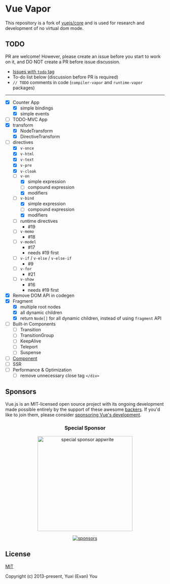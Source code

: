 # Vue Vapor

This repository is a fork of [vuejs/core](https://github.com/vuejs/core) and is used for research and development of no virtual dom mode.

## TODO

PR are welcome! However, please create an issue before you start to work on it, and DO NOT create a PR before issue discussion.

- [Issues with `todo` tag](https://github.com/vuejs/core-vapor/labels/todo)
- To-do list below (discussion before PR is required)
- `// TODO` comments in code (`compiler-vapor` and `runtime-vapor` packages)

---

- [x] Counter App
  - [x] simple bindings
  - [x] simple events
- [ ] TODO-MVC App
- [x] transform
  - [x] NodeTransform
  - [x] DirectiveTransform
- [ ] directives
  - [x] `v-once`
  - [x] `v-html`
  - [x] `v-text`
  - [x] `v-pre`
  - [x] `v-cloak`
  - [ ] `v-on`
    - [x] simple expression
    - [ ] compound expression
    - [x] modifiers
  - [ ] `v-bind`
    - [x] simple expression
    - [ ] compound expression
    - [x] modifiers
  - [ ] runtime directives
    - #19
  - [ ] `v-memo`
    - #18
  - [ ] `v-model`
    - #17
    - needs #19 first
  - [ ] `v-if` / `v-else` / `v-else-if`
    - #9
  - [ ] `v-for`
    - #21
  - [ ] `v-show`
    - #16
    - needs #19 first
- [x] Remove DOM API in codegen
- [x] Fragment
  - [x] multiple root nodes
  - [x] all dynamic children
  - [x] return `Node[]` for all dynamic children, instead of using `fragment` API
- [ ] Built-in Components
  - [ ] Transition
  - [ ] TransitionGroup
  - [ ] KeepAlive
  - [ ] Teleport
  - [ ] Suspense
- [ ] [Component](https://github.com/vuejs/core-vapor/issues/4)
- [ ] SSR
- [ ] Performance & Optimization
  - [ ] remove unnecessary close tag `</div>`

## Sponsors

Vue.js is an MIT-licensed open source project with its ongoing development made possible entirely by the support of these awesome [backers](https://github.com/vuejs/core/blob/main/BACKERS.md). If you'd like to join them, please consider [ sponsoring Vue's development](https://vuejs.org/sponsor/).

<p align="center">
  <h3 align="center">Special Sponsor</h3>
</p>

<p align="center">
  <a target="_blank" href="https://github.com/appwrite/appwrite">
  <img alt="special sponsor appwrite" src="https://sponsors.vuejs.org/images/appwrite.svg" width="300">
  </a>
</p>

<p align="center">
  <a target="_blank" href="https://vuejs.org/sponsor/#current-sponsors">
    <img alt="sponsors" src="https://sponsors.vuejs.org/sponsors.svg?v3">
  </a>
</p>

## License

[MIT](https://opensource.org/licenses/MIT)

Copyright (c) 2013-present, Yuxi (Evan) You
